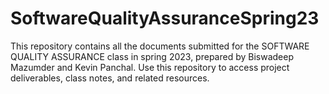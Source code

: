 # SoftwareQualityAssuranceSpring23
This repository contains all the documents submitted for the SOFTWARE QUALITY ASSURANCE class in spring 2023, prepared by Biswadeep Mazumder and Kevin Panchal. Use this repository to access project deliverables, class notes, and related resources.
